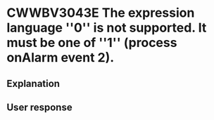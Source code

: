 # CWWBV3043E The expression language ''0'' is not supported. It must be one of ''1'' (process onAlarm event 2).

## Explanation

## User response